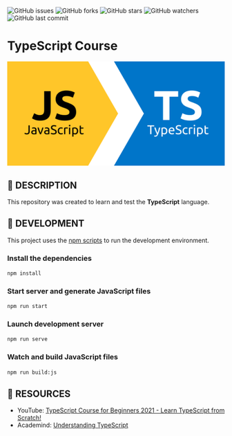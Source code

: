 ![GitHub issues](https://img.shields.io/github/issues/beatrizsmerino/typescript-course)
![GitHub forks](https://img.shields.io/github/forks/beatrizsmerino/typescript-course)
![GitHub stars](https://img.shields.io/github/stars/beatrizsmerino/typescript-course)
![GitHub watchers](https://img.shields.io/github/watchers/beatrizsmerino/typescript-course)
![GitHub last commit](https://img.shields.io/github/last-commit/beatrizsmerino/typescript-course)

# TypeScript Course

![Typescript Course](README/images/typescript-course.svg)

## 📌 DESCRIPTION

This repository was created to learn and test the **TypeScript** language.

## 📌 DEVELOPMENT

This project uses the [npm scripts](https://docs.npmjs.com/cli/scripts) to run the development environment.

### Install the dependencies

```bash
npm install
```

### Start server and generate JavaScript files

```bash
npm run start
```

### Launch development server

```bash
npm run serve
```

### Watch and build JavaScript files

```bash
npm run build:js
```

## 📌 RESOURCES

- YouTube: [TypeScript Course for Beginners 2021 - Learn TypeScript from Scratch!](https://www.youtube.com/watch?v=BwuLxPH8IDs)
- Academind: [Understanding TypeScript](https://pro.academind.com/p/understanding-typescript)